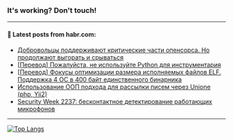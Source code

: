 ### It's working? Don't touch!

---
<!--
#### 🛠️ Technical stack:

![C++](https://img.shields.io/badge/C++-informational?logo=c%2B%2B&style=flat&logoColor=white&color=9C033A)
![Java](https://img.shields.io/badge/Java-informational?logo=java&style=flat&logoColor=white&color=007396)
![Kotlin](https://img.shields.io/badge/Kotlin-informational?logo=Kotlin&style=flat&logoColor=white&color=0095D5)
![JS](https://img.shields.io/badge/JS-informational?logo=javaScript&style=flat&logoColor=black&color=F7Df1E) <br>
![HTML5](https://img.shields.io/badge/HTML5-informational?logo=html5&style=flat&logoColor=white&color=E34F26)
![CSS3](https://img.shields.io/badge/CSS3-informational?logo=css3&style=flat&logoColor=white&color=157286)
![Sass](https://img.shields.io/badge/Saas-informational?logo=sass&style=flat&logoColor=white&color=hotpink)
![PHP](https://img.shields.io/badge/PHP-informational?logo=php&style=flat&logoColor=white&color=777BB4) <br>
![WebPAck](https://img.shields.io/badge/WebPack-informational?logo=webPack&style=flat&logoColor=white&color=FF6F00)
![Bootstrap](https://img.shields.io/badge/Bootstrap-informational?logo=Bootstrap&style=flat&logoColor=white&color=7952B3)
![MySQL](https://img.shields.io/badge/MySQL-informational?logo=MySQL&style=flat&logoColor=white&color=00f) <br>
![NodeJS](https://img.shields.io/badge/NodeJS-informational?logo=node.js&style=flat&logoColor=white&color=43853D)
![Spring](https://img.shields.io/badge/Spring-informational?logo=Spring&style=flat&logoColor=white&color=0A9EDC)
![Angular](https://img.shields.io/badge/Vue-informational?logo=vue.js&style=flat&logoColor=white&color=red)
![Git](https://img.shields.io/badge/Git-informational?logo=git&style=flat&logoColor=white&color=darkorange)

___
-->

#### 💬 Latest posts from habr.com:

<!-- BLOG-POST-LIST:START -->
- [Добровольцы поддерживают критические части опенсорса. Но продолжают выгорать и срываться](https://habr.com/ru/post/687176/?utm_source=habrahabr&utm_medium=rss&utm_campaign=687176)
- [[Перевод] Пожалуйста, не используйте Python для инструментария](https://habr.com/ru/post/688108/?utm_source=habrahabr&utm_medium=rss&utm_campaign=688108)
- [[Перевод] Фокусы оптимизации размера исполняемых файлов ELF. Поддержка 4 ОС в 400 байт единственного бинарника](https://habr.com/ru/post/688078/?utm_source=habrahabr&utm_medium=rss&utm_campaign=688078)
- [Использование ООП подхода для рассылки писем через Unione &lpar;php, Yii2&rpar;](https://habr.com/ru/post/688090/?utm_source=habrahabr&utm_medium=rss&utm_campaign=688090)
- [Security Week 2237: бесконтактное детектирование работающих микрофонов](https://habr.com/ru/post/687834/?utm_source=habrahabr&utm_medium=rss&utm_campaign=687834)
<!-- BLOG-POST-LIST:END -->

---

[![Top Langs](https://github-readme-stats.vercel.app/api/top-langs/?username=zloylis&layout=compact&hide_border=true&theme=dracula)](https://github.com/zloylis)
